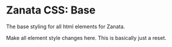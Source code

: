 # Zanata CSS: Base

The base styling for all html elements for Zanata.

Make all element style changes here. This is basically just a reset.
